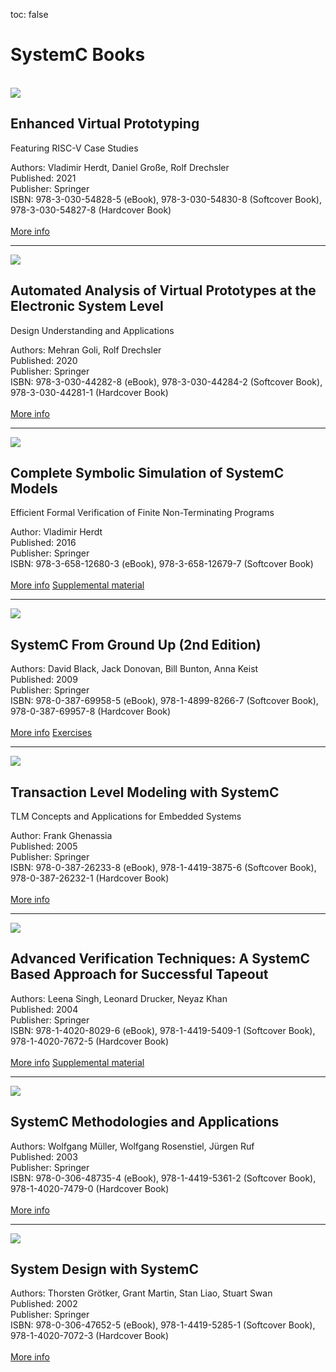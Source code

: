 toc: false

# SystemC Books

<br>
<div class="row">
  <div class="col-md-2">
    <a href="https://www.springer.com/gp/book/9783030548278"><img src="/images/book-enhanced-vp.jpg"></a>
  </div>
  <div class="col-md-10">
    <h2>Enhanced Virtual Prototyping</h2><p>Featuring RISC-V Case Studies</p>
Authors: Vladimir Herdt, Daniel Große, Rolf Drechsler<br>
Published: 2021<br>
Publisher: Springer<br>
ISBN: 978-3-030-54828-5 (eBook), 978-3-030-54830-8 (Softcover Book), 978-3-030-54827-8 (Hardcover Book)<br><br>
  <a href="https://www.springer.com/gp/book/9783030548278" class="btn btn-primary">More info</a>
  </div>
</div>
<hr>
<div class="row">
  <div class="col-md-2">
    <a href="https://www.springer.com/gp/book/9783030442811"><img src="/images/book-vp-analysis.jpg"></a>
  </div>
  <div class="col-md-10">
    <h2>Automated Analysis of Virtual Prototypes at the Electronic System Level</h2><p>Design Understanding and Applications</p>
Authors: Mehran Goli, Rolf Drechsler<br>
Published: 2020<br>
Publisher: Springer<br>
ISBN: 978-3-030-44282-8 (eBook), 978-3-030-44284-2 (Softcover Book), 978-3-030-44281-1 (Hardcover Book)<br><br>
  <a href="https://www.springer.com/gp/book/9783030442811" class="btn btn-primary">More info</a>
  </div>
</div>
<hr>
<div class="row">
  <div class="col-md-2">
    <a href="https://www.springer.com/gp/book/9783658126803"><img src="/images/book-symbolic-simulation-systemc.jpg"></a>
  </div>
  <div class="col-md-10">
    <h2>Complete Symbolic Simulation of SystemC Models</h2><p>Efficient Formal Verification of Finite Non-Terminating Programs</p>
Author: Vladimir Herdt<br>
Published: 2016<br>
Publisher: Springer<br>
ISBN: 978-3-658-12680-3 (eBook), 978-3-658-12679-7 (Softcover Book)<br><br>
  <a href="https://www.springer.com/gp/book/9783658126803" class="btn btn-primary">More info</a>
  <a href="https://drive.google.com/drive/folders/1RMe545bxm7DpVN2terKKTznVrQbEkOno" class="btn btn-secondary">Supplemental material</a>
  </div>
</div>
<hr>
<div class="row">
  <div class="col-md-2">
    <a href="https://www.springer.com/gp/book/9780387699578"><img src="/images/book-scftgu.jpg"></a>
  </div>
  <div class="col-md-10">
    <h2>SystemC From Ground Up (2nd Edition)</h2>
Authors: David Black, Jack Donovan, Bill Bunton, Anna Keist<br>
Published: 2009<br>
Publisher: Springer<br>
ISBN: 978-0-387-69958-5 (eBook), 978-1-4899-8266-7 (Softcover Book), 978-0-387-69957-8 (Hardcover Book)<br><br>
  <a href="https://www.springer.com/gp/book/9780387699578" class="btn btn-primary">More info</a>
  <a href="https://github.com/dcblack/SCFTGU_BOOK" class="btn btn-secondary">Exercises</a>
  </div>
</div>
<hr>
<div class="row">
  <div class="col-md-2">
    <a href="https://www.springer.com/gp/book/9780387262321"><img src="/images/book-tlm-systemc.jpg"></a>
  </div>
  <div class="col-md-10">
    <h2>Transaction Level Modeling with SystemC</h2>
    <p>TLM Concepts and Applications for Embedded Systems</p>
Author: Frank Ghenassia<br>
Published: 2005<br>
Publisher: Springer<br>
ISBN: 978-0-387-26233-8 (eBook), 978-1-4419-3875-6 (Softcover Book), 978-0-387-26232-1 (Hardcover Book)<br><br>
  <a href="https://www.springer.com/gp/book/9780387262321" class="btn btn-primary">More info</a>
  </div>
</div>
<hr>
<div class="row">
  <div class="col-md-2">
    <a href="https://link.springer.com/book/10.1007/b105272"><img src="/images/book-advanced-verification-techniques.jpg"></a>
  </div>
  <div class="col-md-10">
    <h2>Advanced Verification Techniques: A SystemC Based Approach for Successful Tapeout</h2>
Authors: Leena Singh, Leonard Drucker, Neyaz Khan<br>
Published: 2004<br>
Publisher: Springer<br>
ISBN: 978-1-4020-8029-6 (eBook), 978-1-4419-5409-1 (Softcover Book), 978-1-4020-7672-5 (Hardcover Book)<br><br>
  <a href="https://link.springer.com/book/10.1007/b105272" class="btn btn-primary">More info</a>
  <a href="https://drive.google.com/drive/folders/1yN9gtoBk-rhJNZOM3vc9ui-diXNpWVMo" class="btn btn-secondary">Supplemental material</a>
  </div>
</div>
<hr>
<div class="row">
  <div class="col-md-2">
    <a href="https://www.springer.com/gp/book/9781402074790"><img src="/images/book-systemc-methodologies.jpg"></a>
  </div>
  <div class="col-md-10">
    <h2>SystemC Methodologies and Applications</h2>
Authors: Wolfgang Müller, Wolfgang Rosenstiel, Jürgen Ruf<br>
Published: 2003<br>
Publisher: Springer<br>
ISBN: 978-0-306-48735-4 (eBook), 978-1-4419-5361-2 (Softcover Book), 978-1-4020-7479-0 (Hardcover Book)<br><br>
  <a href="https://www.springer.com/gp/book/9781402074790" class="btn btn-primary">More info</a>
  </div>
</div>
<hr>
<div class="row">
  <div class="col-md-2">
    <a href="https://www.springer.com/gp/book/9781402070723"><img src="/images/book-system-design-with-systemc.jpg"></a>
  </div>
  <div class="col-md-10">
    <h2>System Design with SystemC</h2>
Authors: Thorsten Grötker, Grant Martin, Stan Liao, Stuart Swan<br>
Published: 2002<br>
Publisher: Springer<br>
ISBN: 978-0-306-47652-5 (eBook), 978-1-4419-5285-1 (Softcover Book), 978-1-4020-7072-3 (Hardcover Book)<br><br>
  <a href="https://www.springer.com/gp/book/9781402070723" class="btn btn-primary">More info</a>
  </div>
</div>
